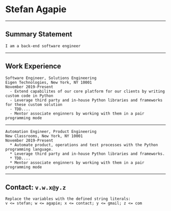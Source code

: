 # Stefan Agapie
---

## Summary Statement
    I am a back-end software engineer 

---

## Work Experience
    Software Engineer, Solutions Engineering
    Eigen Technologies, New York, NY 10001
    November 2019-Present
      - Extend capabilites of our core platform for our clients by writing custom code in Python
      - Leverage third party and in-house Python libraries and frameworks for these custom solution
      - TDD....
      - Mentor associate enginners by working with them in a pair programming mode
---
    Automation Engineer, Product Engineering
    New Classrooms, New York, NY 10001
    November 2019-Present
      * Automate product, operations and test processes with the Python programming language.
      * Leverage third party and in-house Python libraries and frameworks.
      * TDD....
      * Mentor associate enginners by working with them in a pair programming mode
---
## Contact: `v.w.x@y.z`
    Replace the variables with the defined string literals:
    v <= stefan; w <= agapie; x <= contact; y <= gmail; z <= com
